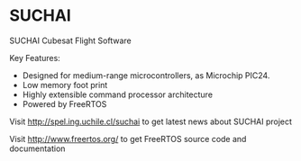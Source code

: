 SUCHAI
======

SUCHAI Cubesat Flight Software

Key Features:
* Designed for medium-range microcontrollers, as Microchip PIC24.
* Low memory foot print
* Highly extensible command processor architecture
* Powered by FreeRTOS

Visit http://spel.ing.uchile.cl/suchai to get latest news about SUCHAI project

Visit http://www.freertos.org/ to get FreeRTOS source code and documentation
